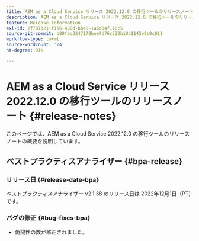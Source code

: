 ```yaml
---
title: AEM as a Cloud Service リリース 2022.12.0 の移行ツールのリリースノート
description: AEM as a Cloud Service リリース 2022.12.0 の移行ツールのリリースノート
feature: Release Information
exl-id: 2f787321-f156-480d-bbe8-1a6d04f110c5
source-git-commit: b88fec3247179beefd76c520b10a1145e9b0c911
workflow-type: tm+mt
source-wordcount: '74'
ht-degree: 91%

---
```


# AEM as a Cloud Service リリース 2022.12.0 の移行ツールのリリースノート {#release-notes}

このページでは、AEM as a Cloud Service 2022.12.0 の移行ツールのリリースノートの概要を説明しています。

## ベストプラクティスアナライザー {#bpa-release}

### リリース日 {#release-date-bpa}

ベストプラクティスアナライザー v2.1.38 のリリース日は 2022年12月1日（PT）です。

### バグの修正 {#bug-fixes-bpa}

* 偽陽性の数が修正されました。

